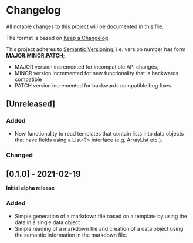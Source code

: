 # Changelog

All notable changes to this project will be documented in this file.

The format is based on [Keep a Changelog](https://keepachangelog.com/en/1.0.0/).

This project adheres to [Semantic Versioning](https://semver.org/spec/v2.0.0.html), i.e. version number has form  **MAJOR.MINOR.PATCH**;

* MAJOR version incremented for incompatible API changes,
* MINOR version incremented for new functionality that is backwards
  compatible
* PATCH version incremented for backwards compatible bug fixes.



## [Unreleased]

### Added

* New functionality to read templates that contain lists into data objects that have fields using a List<?> interface (e.g. ArrayList etc.). 

### Changed


## [0.1.0] - 2021-02-19

**Initial alpha release**

### Added
* Simple generation of a markdown file based on a template by using the data in
  a single data object
* Simple reading of a markdown file and creation of a data object using the semantic information in the markdown file.
